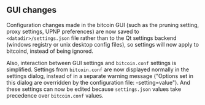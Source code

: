 GUI changes
-----------

Configuration changes made in the bitcoin GUI (such as the pruning setting,
proxy settings, UPNP preferences) are now saved to `<datadir>/settings.json`
file rather than to the Qt settings backend (windows registry or unix desktop
config files), so settings will now apply to bitcoind, instead of being
ignored.

Also, interaction between GUI settings and `bitcoin.conf` settings is
simplified. Settings from `bitcoin.conf` are now displayed normally in the
settings dialog, instead of in a separate warning message ("Options set in this
dialog are overridden by the configuration file: -setting=value"). And these
settings can now be edited because `settings.json` values take precedence over
`bitcoin.conf` values.
